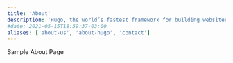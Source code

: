 ```yaml
---
title: 'About'
description: 'Hugo, the world’s fastest framework for building websites'
#date: 2021-05-15T18:59:37-03:00
aliases: ['about-us', 'about-hugo', 'contact']
---
```


Sample About Page

